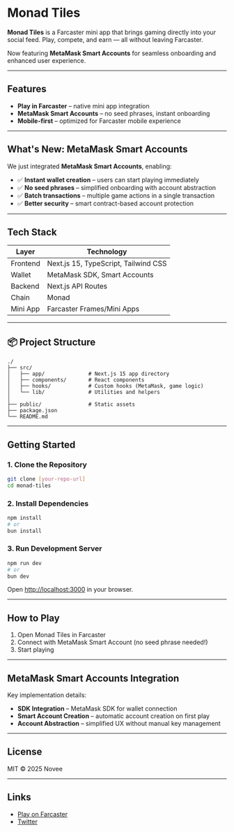 # Monad Tiles

**Monad Tiles** is a Farcaster mini app that brings gaming directly into your social feed. Play, compete, and earn — all without leaving Farcaster.

Now featuring **MetaMask Smart Accounts** for seamless onboarding and enhanced user experience.

---

## Features

* **Play in Farcaster** – native mini app integration
* **MetaMask Smart Accounts** – no seed phrases, instant onboarding
* **Mobile-first** – optimized for Farcaster mobile experience

---

## What's New: MetaMask Smart Accounts

We just integrated **MetaMask Smart Accounts**, enabling:

* ✅ **Instant wallet creation** – users can start playing immediately
* ✅ **No seed phrases** – simplified onboarding with account abstraction
* ✅ **Batch transactions** – multiple game actions in a single transaction
* ✅ **Better security** – smart contract-based account protection

---

## Tech Stack

| Layer     | Technology                            |
| --------- | ------------------------------------- |
| Frontend  | Next.js 15, TypeScript, Tailwind CSS  |
| Wallet    | MetaMask SDK, Smart Accounts          |
| Backend   | Next.js API Routes                    |
| Chain     | Monad                                 |
| Mini App  | Farcaster Frames/Mini Apps            |

---

## 📦 Project Structure
```
./
├── src/
│   ├── app/              # Next.js 15 app directory
│   ├── components/       # React components
│   ├── hooks/            # Custom hooks (MetaMask, game logic)
│   └── lib/              # Utilities and helpers
│
├── public/               # Static assets
├── package.json
└── README.md
```

---

## Getting Started

### 1. Clone the Repository
```bash
git clone [your-repo-url]
cd monad-tiles
```

### 2. Install Dependencies
```bash
npm install
# or
bun install
```

### 3. Run Development Server
```bash
npm run dev
# or
bun dev
```

Open [http://localhost:3000](http://localhost:3000) in your browser.

---

## How to Play

1. Open Monad Tiles in Farcaster
2. Connect with MetaMask Smart Account (no seed phrase needed!)
3. Start playing

---

## MetaMask Smart Accounts Integration

Key implementation details:

* **SDK Integration** – MetaMask SDK for wallet connection
* **Smart Account Creation** – automatic account creation on first play
* **Account Abstraction** – simplified UX without manual key management

---

## License

MIT © 2025 Novee

---

## Links

* [Play on Farcaster](https://farcaster.xyz/miniapps/Mxut1X1kcWLu/monad-tiles)
* [Twitter](https://x.com/Novee_VeenoX)
